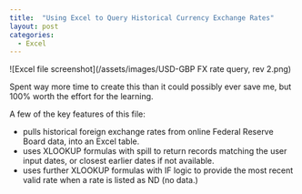 ```yaml
---
title:  "Using Excel to Query Historical Currency Exchange Rates"
layout: post
categories:
  - Excel  
---
```


![Excel file screenshot](/assets/images/USD-GBP FX rate query, rev 2.png)

Spent way more time to create this than it could possibly ever save me, but 100% worth the effort for the learning.

A few of the key features of this file:
- pulls historical foreign exchange rates from online Federal Reserve Board data, into an Excel table.
- uses XLOOKUP formulas with spill to return records matching the user input dates, or closest earlier dates if not available. 
- uses further XLOOKUP formulas with IF logic to provide the most recent valid rate when a rate is listed as ND (no data.)
